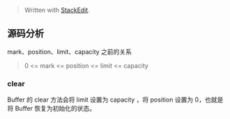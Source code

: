 


> Written with [StackEdit](https://stackedit.io/).

## 源码分析

mark、position、limit、capacity 之前的关系
> 0 <= mark <= position <= limit <= capacity

### clear
Buffer 的 clear 方法会将 limit 设置为 capacity ，将 position 设置为 0，也就是将 Buffer 恢复为初始化的状态。

<!--stackedit_data:
eyJoaXN0b3J5IjpbLTE4Mjg5MzEzNDAsMTAxMDAzOTgwNl19
-->